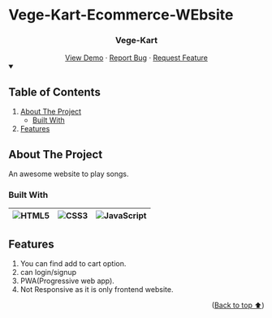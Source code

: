 # Vege-Kart-Ecommerce-WEbsite
<a name="readme-top"></a>

<div align="center">
  <h3>Vege-Kart</h3>
  <div>
    <a href="https://thenewc0der-24.github.io/SoundSculpt/">View Demo</a>
    ·
    <a href="https://github.com/TheNewC0der-24/SoundSculpt/issues">Report Bug</a>
    ·
    <a href="https://github.com/TheNewC0der-24/SoundSculpt/issues/new">Request Feature</a>
  </div>
</div>

<!-- TABLE OF CONTENTS -->
<details open>
  <summary><h2>Table of Contents</h2></summary>
  <ol>
    <li>
      <a href="#about-the-project">About The Project</a>
      <ul>
        <li><a href="#built-with">Built With</a></li>
      </ul>
    </li>
    <li><a href="#features">Features</a></li>
  </ol>
</details>

## About The Project
An awesome website to play songs.

### Built With
| ![HTML5][html] | ![CSS3][css] | ![JavaScript][javascript] |
| --- | --- | --- |

## Features
1. You can find add to cart option.
2. can login/signup
4. PWA(Progressive web app).
5. Not Responsive as it is only frontend website.



<p align="right">(<a href="#readme-top">Back to top ⬆️</a>)</p>


<!-- MARKDOWN LINKS & IMAGES -->
[html]: https://img.shields.io/badge/html-e34c26?style=for-the-badge&logo=html&logoColor=white
[css]: https://img.shields.io/badge/css-264de4?style=for-the-badge&logo=css&logoColor=white
[javascript]: https://img.shields.io/badge/js-f7df1e?style=for-the-badge&logo=js&logoColor=4FC08D
